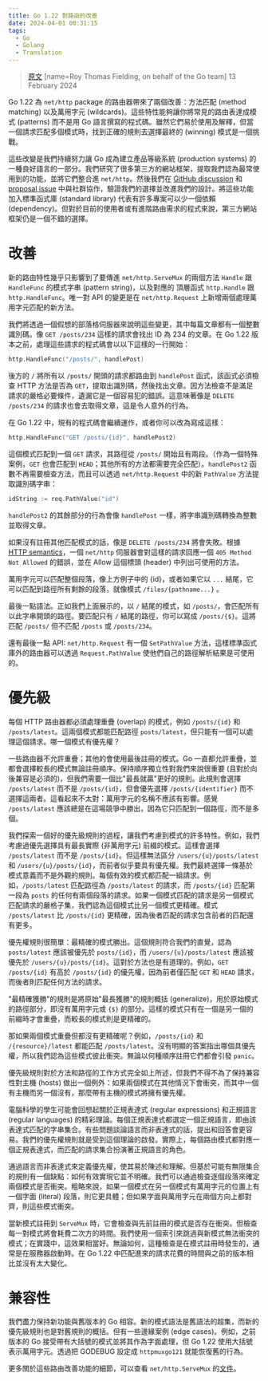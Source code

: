 ```yaml
---
title: Go 1.22 對路由的改善
date: 2024-04-01 00:31:15
tags:
  - Go
  - Golang
  - Translation
---
```


> [原文](https://go.dev/blog/routing-enhancements)
> [name=Roy Thomas Fielding, on behalf of the Go team] 13 February 2024

Go 1.22 為 `net/http` package 的路由器帶來了兩個改善：方法匹配 (method matching) 以及萬用字元 (wildcards)。這些特性能夠讓你將常見的路由表達成模式 (patterns) 而不是用 Go 語言撰寫的程式碼。雖然它們易於使用及解釋，但當一個請求匹配多個模式時，找到正確的規則去選擇最終的 (winning) 模式是一個挑戰。

這些改變是我們持續努力讓 Go 成為建立產品等級系統 (production systems) 的一種良好語言的一部分。我們研究了很多第三方的網站框架，提取我們認為最常使用到的功能，並將它們整合進 `net/http`。然後我們在 [GitHub discussion](https://github.com/golang/go/discussions/60227) 和 [proposal issue](https://go.dev/issue/61410) 中與社群協作，驗證我們的選擇並改進我們的設計。將這些功能加入標準函式庫 (standard library) 代表有許多專案可以少一個依賴 (dependency)。但對於目前的使用者或有進階路由需求的程式來說，第三方網站框架仍是一個不錯的選擇。

# 改善

新的路由特性幾乎只影響到了要傳進 `net/http.ServeMux` 的兩個方法 `Handle` 跟 `HandleFunc` 的模式字串 (pattern string)，以及對應的 頂層函式 `http.Handle` 跟 `http.HandleFunc`。唯一對 API 的變更是在 `net/http.Request` 上新增兩個處理萬用字元匹配的新方法。

我們將透過一個假想的部落格伺服器來說明這些變更，其中每篇文章都有一個整數識別碼。像 `GET /posts/234` 這樣的請求會找出 ID 為 234 的文章。在 Go 1.22 版本之前，處理這些請求的程式碼會以以下這樣的一行開始：

```go
http.HandleFunc("/posts/", handlePost)
```

後方的 `/` 將所有以 `/posts/` 開頭的請求都路由到 `handlePost` 函式，該函式必須檢查 HTTP 方法是否為 `GET`，提取出識別碼，然後找出文章。因方法檢查不是滿足請求的嚴格必要條件，遺漏它是一個容易犯的錯誤。這意味著像是 `DELETE /posts/234` 的請求也會去取得文章，這是令人意外的行為。

在 Go 1.22 中，現有的程式碼會繼續運作，或者你可以改為寫成這樣：

```go
http.HandleFunc("GET /posts/{id}", handlePost2)
```

這個模式匹配到一個 `GET` 請求，其路徑從 `/posts/` 開始且有兩段。（作為一個特殊案例，`GET` 也會匹配到 `HEAD`；其他所有的方法都需要完全匹配）。`handlePost2` 函數不再需要檢查方法，而且可以透過 `net/http.Request` 中的新 `PathValue` 方法提取識別碼字串：

```go
idString := req.PathValue("id")
```

`handlePost2` 的其餘部分的行為會像 `handlePost` 一樣，將字串識別碼轉換為整數並取得文章。

如果沒有註冊其他匹配模式的話，像是 `DELETE /posts/234` 將會失敗。根據 [HTTP semantics](https://httpwg.org/specs/rfc9110.html#status.405)，一個 `net/http` 伺服器會對這樣的請求回應一個 `405 Method Not Allowed` 的錯誤，並在 Allow 這個標頭 (header) 中列出可使用的方法。

萬用字元可以匹配整個段落，像上方例子中的 {id}，或者如果它以 `...` 結尾，它可以匹配到路徑所有剩餘的段落，就像模式 `/files/{pathname...}` 。

最後一點語法。正如我們上面展示的，以 `/` 結尾的模式，如 `/posts/`，會匹配所有以此字串開頭的路徑。要匹配只有 `/` 結尾的路徑，你可以寫成 `/posts/{$}`。這將匹配 `/posts/` 但不匹配 `/posts` 或 `/posts/234`。

還有最後一點 API: `net/http.Request` 有一個 `SetPathValue` 方法，這樣標準函式庫外的路由器可以透過 `Request.PathValue` 使他們自己的路徑解析結果是可使用的。

# 優先級

每個 HTTP 路由器都必須處理重疊 (overlap) 的模式，例如 `/posts/{id}` 和 `/posts/latest`。這兩個模式都能匹配路徑 `posts/latest`，但只能有一個可以處理這個請求。哪一個模式有優先權？

一些路由器不允許重疊；其他的會使用最後註冊的模式。Go 一直都允許重疊，並都會選擇較長的模式無論註冊順序。保持順序獨立性對我們來說很重要 (且對於向後兼容是必須的)，但我們需要一個比"最長就贏"更好的規則。此規則會選擇 `/posts/latest` 而不是 `/posts/{id}`，但會優先選擇 `/posts/{identifier}` 而不選擇這兩者。這看起來不太對：萬用字元的名稱不應該有影響。感覺 `/posts/latest` 應該總是在這場競爭中勝出，因為它只匹配到一個路徑，而不是多個。

我們探索一個好的優先級規則的過程，讓我們考慮到模式的許多特性。例如，我們考慮過優先選擇具有最長實際 (非萬用字元) 前綴的模式。這樣會選擇 `/posts/latest` 而不是 `/posts/{id}`。但這樣無法區分 `/users/{u}/posts/latest` 和 `/users/{u}/posts/{id}`，而前者似乎要具有優先權。我們最終選擇一條基於模式意義而不是外觀的規則。每個有效的模式都匹配一組請求。例如，`/posts/latest` 匹配路徑為 `/posts/latest` 的請求，而 `/posts/{id}` 匹配第一段為 `posts` 的任何有兩個段落的請求。如果一個模式匹配的請求是另一個模式匹配請求的嚴格子集，我們認為這個模式比另一個模式更精確。模式 `/posts/latest` 比 `/posts/{id}` 更精確，因為後者匹配的請求包含前者的匹配還有更多。

優先權規則很簡單：最精確的模式勝出。這個規則符合我們的直覺，認為 `posts/latest` 應該被優先於 `posts/{id}`，而 `/users/{u}/posts/latest` 應該被優先於 `/users/{u}/posts/{id}`。這對於方法也是有道理的。例如，`GET /posts/{id}` 有高於 `/posts/{id}` 的優先權，因為前者僅匹配 `GET` 和 `HEAD` 請求，而後者則匹配任何方法的請求。

"最精確獲勝"的規則是將原始"最長獲勝"的規則概括 (generalize)，用於原始模式的路徑部分，即沒有萬用字元或 `{$}` 的部分。這樣的模式只有在一個是另一個的前綴時才會重疊，而較長的模式則是更精確的。

那如果兩個模式重疊但都沒有更精確呢？例如，`/posts/{id}` 和 `/{resource}/latest` 都能匹配 `/posts/latest`。沒有明顯的答案指出哪個具優先權，所以我們認為這些模式彼此衝突。無論以何種順序註冊它們都會引發 `panic`。

優先級規則對於方法和路徑的工作方式完全如上所述，但我們不得不為了保持兼容性對主機 (hosts) 做出一個例外：如果兩個模式在其他情況下會衝突，而其中一個有主機而另一個沒有，那麼帶有主機的模式將擁有優先權。

電腦科學的學生可能會回想起關於正規表達式 (regular expressions) 和正規語言 (regular languages) 的精彩理論。每個正規表達式都選定一個正規語言，即由該表達式匹配的字串集合。有些問題談論語言而非表達式的話，提出和回答會更容易。我們的優先權規則就是受到這個理論的啟發。實際上，每個路由模式都對應一個正規表達式，而匹配的請求集合扮演著正規語言的角色。

通過語言而非表達式來定義優先權，使其易於陳述和理解。但基於可能有無限集合的規則有一個缺點：如何有效實現它並不明確。我們可以通過檢查逐個段落來確定兩個模式是否衝突。粗略來說，如果一個模式在另一個模式有萬用字元的位置上有一個字面 (literal) 段落，則它更具體；但如果字面與萬用字元在兩個方向上都對齊，則這些模式衝突。

當新模式註冊到 `ServeMux` 時，它會檢查與先前註冊的模式是否存在衝突。但檢查每一對模式將會耗費二次方的時間。我們使用一個索引來跳過與新模式無法衝突的模式；在實踐中，這效果相當好。無論如何，這種檢查是在模式註冊時發生的，通常是在服務器啟動時。在 Go 1.22 中匹配進來的請求花費的時間與之前的版本相比並沒有太大變化。

# 兼容性

我們盡力保持新功能與舊版本的 Go 相容。新的模式語法是舊語法的超集，而新的優先級規則也是對舊規則的概括。但有一些邊緣案例 (edge cases)。例如，之前版本的 Go 接受帶有大括號的模式並將其作為字面處理，但 Go 1.22 使用大括號表示萬用字元。透過把 GODEBUG 設定成 `httpmuxgo121` 就能恢復舊的行為。

更多關於這些路由改善功能的細節，可以查看 `net/http.ServeMux` 的[文件](https://go.dev/pkg/net/http#ServeMux)。
